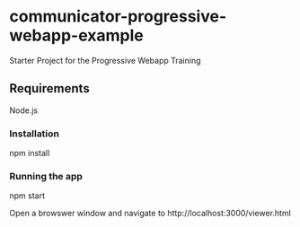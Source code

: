 # communicator-progressive-webapp-example

Starter Project for the Progressive Webapp Training

## Requirements

Node.js

### Installation
npm install

### Running the app

npm start

Open a browswer window and navigate to http://localhost:3000/viewer.html